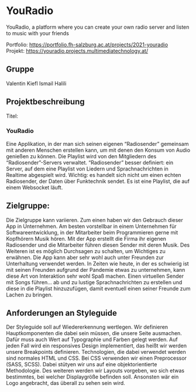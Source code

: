 # YouRadio

YouRadio, a platform where you can create your own radio server and listen to music with your friends  

Portfolio: https://portfolio.fh-salzburg.ac.at/projects/2021-youradio   
Projekt: https://youradio.projects.multimediatechnology.at/  

## Gruppe
Valentin Kiefl
Ismail Halili

## Projektbeschreibung

Titel:
### YouRadio

Eine Applikation, in der man sich seinen eigenen “Radiosender” gemeinsam mit anderen Menschen erstellen kann, um mit denen den Konsum von Audio genießen zu können. Die Playlist wird von den Mitgliedern des “Radiosender”-Servers verwaltet. “Radiosender” besser definiert: ein Server, auf dem eine Playlist von Liedern und Sprachnachrichten in Realtime abgespielt wird. Wichtig: es handelt sich nicht um einen echten Radiosender, der Daten über Funktechnik sendet. Es ist eine Playlist, die auf einem Websocket läuft.

## Zielgruppe:

Die Zielgruppe kann variieren. Zum einen haben wir den Gebrauch dieser App in Unternehmen. Am besten vorstellbar in einem Unternehmen für Softwareentwicklung, in der Mitarbeiter beim Programmieren gerne mit Kopfhörern Musik hören. Mit der App erstellt die Firma ihr eigenen Radiosender und die Mitarbeiter führen diesen Sender mit deren Musik. Des Weiteren ist es möglich Durchsagen zu schalten, um Wichtiges zu erwähnen. Die App kann aber sehr wohl auch unter Freunden zur Unterhaltung verwendet werden. In Zeiten wie heute, in der es schwierig ist mit seinen Freunden aufgrund der Pandemie etwas zu unternehmen, kann diese Art von Interaktion sehr wohl Spaß machen. Einen virtuellen Sender mit Songs führen… ab und zu lustige Sprachnachrichten zu erstellen und diese in die Playlist hinzuzufügen, damit eventuell einen seiner Freunde zum Lachen zu bringen.

## Anforderungen an Styleguide

Der Styleguide soll auf Wiedererkennung wertlegen. Wir definieren Hauptkomponenten die dabei sein müssen, die unsere Seite ausmachen. Dafür muss auch Wert auf Typographie und Farben gelegt werden. Auf jeden Fall wird ein responsives Design implementiert, das heißt wir werden unsere Breakpoints definieren. Technologien, die dabei verwendet werden sind normales HTML und CSS. Bei CSS verwenden wir einen Preprocessor (SASS, SCSS). Dabei stütyen wir uns auf eine objektorientierte Methodologie. Des weiteren werden wir Layouts vorgeben, wo sich etwas bestimmtes, bei welcher Displaygröße befinden soll. Ansonsten wär ein Logo angebracht, das überall zu sehen sein wird.

